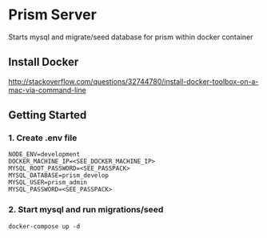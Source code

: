 # Prism Server
Starts mysql and migrate/seed database for prism within docker container

## Install Docker
http://stackoverflow.com/questions/32744780/install-docker-toolbox-on-a-mac-via-command-line

## Getting Started

### 1. Create .env file

```
NODE_ENV=development
DOCKER_MACHINE_IP=<SEE_DOCKER_MACHINE_IP>
MYSQL_ROOT_PASSWORD=<SEE_PASSPACK>
MYSQL_DATABASE=prism_develop
MYSQL_USER=prism_admin
MYSQL_PASSWORD=<SEE_PASSPACK>
```

### 2. Start mysql and run migrations/seed
`docker-compose up -d`
